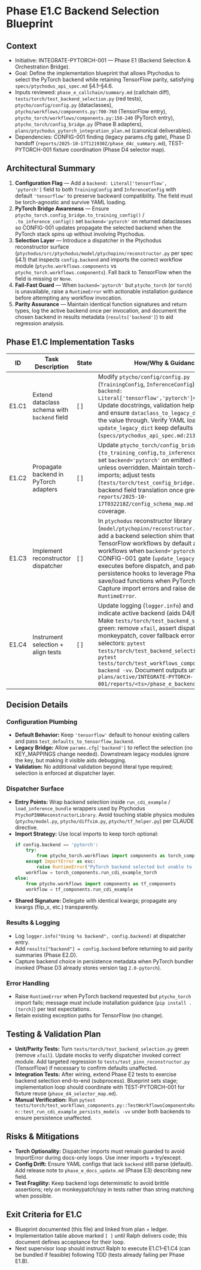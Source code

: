 # Phase E1.C Backend Selection Blueprint

## Context
- Initiative: INTEGRATE-PYTORCH-001 — Phase E1 (Backend Selection & Orchestration Bridge).
- Goal: Define the implementation blueprint that allows Ptychodus to select the PyTorch backend while retaining TensorFlow parity, satisfying `specs/ptychodus_api_spec.md` §4.1–§4.6.
- Inputs reviewed: `phase_e_callchain/summary.md` (callchain diff), `tests/torch/test_backend_selection.py` (red tests), `ptycho/config/config.py` (dataclasses), `ptycho/workflows/components.py:700-760` (TensorFlow entry), `ptycho_torch/workflows/components.py:150-240` (PyTorch entry), `ptycho_torch/config_bridge.py` (Phase B adapters), `plans/ptychodus_pytorch_integration_plan.md` (canonical deliverables).
- Dependencies: CONFIG-001 finding (legacy params.cfg gate), Phase D handoff (`reports/2025-10-17T121930Z/phase_d4c_summary.md`), TEST-PYTORCH-001 fixture coordination (Phase D4 selector map).

## Architectural Summary
1. **Configuration Flag** — Add a `backend: Literal['tensorflow', 'pytorch']` field to both `TrainingConfig` and `InferenceConfig` with default `'tensorflow'` to preserve backward compatibility. The field must be torch-agnostic and survive YAML loading.
2. **PyTorch Bridge Awareness** — Ensure `ptycho_torch.config_bridge.to_training_config()` / `.to_inference_config()` set `backend='pytorch'` on returned dataclasses so CONFIG-001 updates propagate the selected backend when the PyTorch stack spins up without involving Ptychodus.
3. **Selection Layer** — Introduce a dispatcher in the Ptychodus reconstructor surface (`ptychodus/src/ptychodus/model/ptychopinn/reconstructor.py` per spec §4.1) that inspects `config.backend` and imports the correct workflow module (`ptycho.workflows.components` vs `ptycho_torch.workflows.components`). Fall back to TensorFlow when the field is missing or `None`.
4. **Fail-Fast Guard** — When `backend='pytorch'` but `ptycho_torch` (or `torch`) is unavailable, raise a `RuntimeError` with actionable installation guidance before attempting any workflow invocation.
5. **Parity Assurance** — Maintain identical function signatures and return types, log the active backend once per invocation, and document the chosen backend in results metadata (`results['backend']`) to aid regression analysis.

## Phase E1.C Implementation Tasks

| ID | Task Description | State | How/Why & Guidance |
| --- | --- | --- | --- |
| E1.C1 | Extend dataclass schema with `backend` field | [ ] | Modify `ptycho/config/config.py` (`TrainingConfig`, `InferenceConfig`) to accept `backend: Literal['tensorflow','pytorch']='tensorflow'`. Update docstrings, validation helpers (no-op), and ensure `dataclass_to_legacy_dict` passes the value through. Verify YAML loader + `update_legacy_dict` keep defaults intact (`specs/ptychodus_api_spec.md:213-273`). |
| E1.C2 | Propagate backend in PyTorch adapters | [ ] | Update `ptycho_torch/config_bridge.{to_training_config,to_inference_config}` to set `backend='pytorch'` on emitted dataclasses unless overridden. Maintain torch-optional imports; adjust tests (`tests/torch/test_config_bridge.py`) to assert backend field translation once green. Reference `reports/2025-10-17T032218Z/config_schema_map.md` for field coverage. |
| E1.C3 | Implement reconstructor dispatcher | [ ] | In `ptychodus` reconstructor library (`model/ptychopinn/reconstructor.py` + helpers), add a backend selection shim that calls TensorFlow workflows by default and PyTorch workflows when `backend='pytorch'`. Ensure CONFIG-001 gate (`update_legacy_dict`) executes before dispatch, and patch persistence hooks to leverage Phase D3 save/load functions when PyTorch selected. Capture import errors and raise descriptive `RuntimeError`. |
| E1.C4 | Instrument selection + align tests | [ ] | Update logging (`logger.info`) and results dict to indicate active backend (aids D4/E2 parity). Make `tests/torch/test_backend_selection.py` green: remove `xfail`, assert dispatcher path via monkeypatch, cover fallback error. Run targeted selectors: `pytest tests/torch/test_backend_selection.py -vv`, `pytest tests/torch/test_workflows_components.py -k backend -vv`. Document outputs under `plans/active/INTEGRATE-PYTORCH-001/reports/<ts>/phase_e_backend_green.log`. |

## Decision Details

### Configuration Plumbing
- **Default Behavior:** Keep `'tensorflow'` default to honour existing callers and pass `test_defaults_to_tensorflow_backend`.
- **Legacy Bridge:** Allow `params.cfg['backend']` to reflect the selection (no KEY_MAPPINGS change needed). Downstream legacy modules ignore the key, but making it visible aids debugging.
- **Validation:** No additional validation beyond literal type required; selection is enforced at dispatcher layer.

### Dispatcher Surface
- **Entry Points:** Wrap backend selection inside `run_cdi_example` / `load_inference_bundle` wrappers used by Ptychodus `PtychoPINNReconstructorLibrary`. Avoid touching stable physics modules (`ptycho/model.py`, `ptycho/diffsim.py`, `ptycho/tf_helper.py`) per CLAUDE directive.
- **Import Strategy:** Use local imports to keep torch optional:
  ```python
  if config.backend == 'pytorch':
      try:
          from ptycho_torch.workflows import components as torch_components
      except ImportError as exc:
          raise RuntimeError("PyTorch backend selected but unable to import ptycho_torch; install PyTorch extras.") from exc
      workflow = torch_components.run_cdi_example_torch
  else:
      from ptycho.workflows import components as tf_components
      workflow = tf_components.run_cdi_example
  ```
- **Shared Signature:** Delegate with identical kwargs; propagate any kwargs (flip_x, etc.) transparently.

### Results & Logging
- Log `logger.info("Using %s backend", config.backend)` at dispatcher entry.
- Add `results["backend"] = config.backend` before returning to aid parity summaries (Phase E2.D).
- Capture backend choice in persistence metadata when PyTorch bundler invoked (Phase D3 already stores version tag `2.0-pytorch`).

### Error Handling
- Raise `RuntimeError` when PyTorch backend requested but `ptycho_torch` import fails; message must include installation guidance (`pip install .[torch]`) per test expectations.
- Retain existing exception paths for TensorFlow (no change).

## Testing & Validation Plan
- **Unit/Parity Tests:** Turn `tests/torch/test_backend_selection.py` green (remove `xfail`). Update mocks to verify dispatcher invoked correct module. Add targeted regression to `tests/test_pinn_reconstructor.py` (TensorFlow) if necessary to confirm defaults unaffected.
- **Integration Tests:** After wiring, extend Phase E2 tests to exercise backend selection end-to-end (subprocess). Blueprint sets stage; implementation loop should coordinate with TEST-PYTORCH-001 for fixture reuse (`phase_d4_selector_map.md`).
- **Manual Verification:** Run `pytest tests/torch/test_workflows_components.py::TestWorkflowsComponentsRun::test_run_cdi_example_persists_models -vv` under both backends to ensure persistence unaffected.

## Risks & Mitigations
- **Torch Optionality:** Dispatcher imports must remain guarded to avoid ImportError during docs-only loops. Use inner imports + try/except.
- **Config Drift:** Ensure YAML configs that lack `backend` still parse (default). Add release note to `phase_e_docs_update.md` (Phase E3) describing new field.
- **Test Fragility:** Keep backend logs deterministic to avoid brittle assertions; rely on monkeypatch/spy in tests rather than string matching when possible.

## Exit Criteria for E1.C
- Blueprint documented (this file) and linked from plan + ledger.
- Implementation table above marked `[ ]` until Ralph delivers code; this document defines acceptance for their loop.
- Next supervisor loop should instruct Ralph to execute E1.C1–E1.C4 (can be bundled if feasible) following TDD (tests already failing per Phase E1.B).

